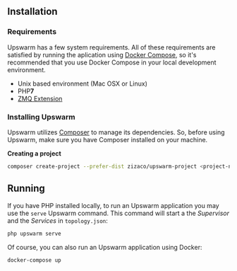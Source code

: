 ## Installation

### Requirements

Upswarm has a few system requirements. All of these requirements are satisfied by running the aplication using [Docker Compose](https://docs.docker.com/compose/install/), so it's recommended that you use Docker Compose in your local development environment.

- Unix based environment (Mac OSX or Linux)
- PHP**7**
- [ZMQ Extension](http://php.net/zmq)

### Installing Upswarm

Upswarm utilizes [Composer](https://getcomposer.org/) to manage its dependencies. So, before using Upswarm, make sure you have Composer installed on your machine.

**Creating a project**

```bash
composer create-project --prefer-dist zizaco/upswarm-project <project-name>
```

## Running

If you have PHP installed locally, to run an Upswarm application you may use the `serve` Upswarm command. This command will start a the _Supervisor_ and the _Services_ in `topology.json`:

```bash
php upswarm serve
```

Of course, you can also run an Upswarm application using Docker:

```bash
docker-compose up
```
